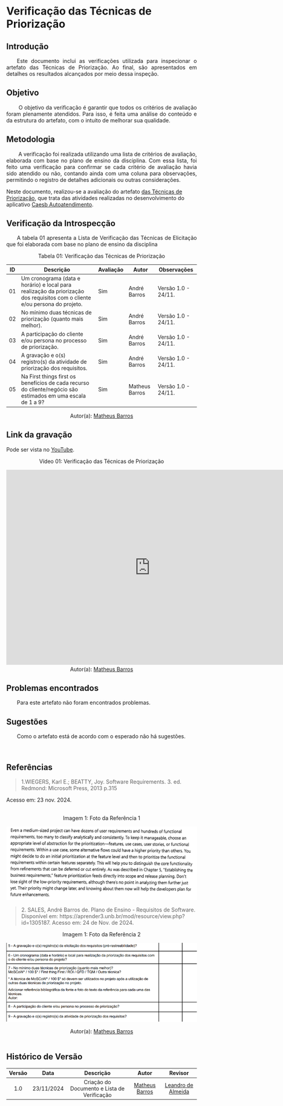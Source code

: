 #  Verificação das Técnicas de Priorização

## Introdução
<p align="justify">
&emsp;&emsp;Este documento inclui as verificações utilizada para inspecionar o artefato das Técnicas de Priorização. Ao final, são apresentados em detalhes os resultados alcançados por meio dessa inspeção.
</p>

## Objetivo
<p align="justify">
&emsp;&emsp; O objetivo da verificação é garantir que todos os critérios de avaliação foram plenamente atendidos. Para isso, é feita uma análise do conteúdo e da estrutura do artefato, com o intuito de melhorar sua qualidade.
</p>

## Metodologia
<p align="justify">
&emsp;&emsp; A verificação foi realizada utilizando uma lista de critérios de avaliação, elaborada com base no plano de ensino da disciplina. Com essa lista, foi feito uma verificação para confirmar se cada critério de avaliação havia sido atendido ou não, contando ainda com uma coluna para observações, permitindo o registro de detalhes adicionais ou outras considerações.

Neste documento, realizou-se a avaliação do artefato <a href="http://127.0.0.1:8000/priorizacao/introducao/">das Técnicas de Priorização</a>, que trata das atividades realizadas no desenvolvimento do aplicativo <a href="https://github.com/Requisitos-de-Software/2024.2-CAESB-Autoatendimento">Caesb Autoatendimento</a>.
</p>


## Verificação da Introspecção
<p align="justify">
&emsp;&emsp;A tabela 01 apresenta a Lista de Verificação das Técnicas de Elicitação que foi elaborada com base no plano de ensino da disciplina
</p>

<center>Tabela 01: Verificação das Técnicas de Priorização</center>

| **ID** | **Descrição**                                                                                       | **Avaliação** | **Autor**      | **Observações**                                |
|--------|-----------------------------------------------------------------------------------------------------|---------------|----------------|-----------------------------------------------|
| 01     | Um cronograma (data e horário) e local para realização da priorização dos requisitos com o cliente e/ou persona do projeto. | Sim           | André Barros   | Versão 1.0 - 24/11.                           |
| 02     | No mínimo duas técnicas de priorização (quanto mais melhor).                                        | Sim           | André Barros   | Versão 1.0 - 24/11.                           |
| 03     | A participação do cliente e/ou persona no processo de priorização.                                  | Sim           | André Barros   | Versão 1.0 - 24/11.                           |
| 04     | A gravação e o(s) registro(s) da atividade de priorização dos requisitos.                           | Sim           | André Barros   | Versão 1.0 - 24/11.                           |
| 05     | Na First things first os benefícios de cada recurso do cliente/negócio são estimados em uma escala de 1 a 9?                           | Sim           |Matheus Barros   | Versão 1.0 - 24/11.    



<center>
 Autor(a): <a href="https://github.com/Ninja-Haiyai" target = "_blank">Matheus Barros</a></h6>
</center>

## Link da gravação
Pode ser vista no [YouTube](https://youtu.be/6z7i3oNtn6E).</p>

<center>
    <p>Vídeo 01: Verificação das Técnicas de Priorização</p>
    <iframe width="760" height="515" src="https://www.youtube.com/embed/6z7i3oNtn6E?si=rEQAZt6_zhwkaspI" title="YouTube video player" frameborder="0" allow="accelerometer; autoplay; clipboard-write; encrypted-media; gyroscope; picture-in-picture; web-share" referrerpolicy="strict-origin-when-cross-origin" allowfullscreen></iframe>
    Autor(a): <a href="https://github.com/Ninja-Haiyai" target = "_blank">Matheus Barros</a></h6>
</center>

## Problemas encontrados
<p align="justify">&emsp;&emsp;Para este artefato não foram encontrados problemas.</p>


## Sugestões
<p align="justify">&emsp;&emsp;Como o artefato está de acordo com o esperado não há sugestões.</p>

<br>

## Referências

> <p id="1">1.WIEGERS, Karl E.; BEATTY, Joy. Software Requirements. 3. ed. Redmond: Microsoft Press, 2013 p.315
   Acesso em: 23 nov. 2024.
</p>
<br>

<center><figcaption>Imagem 1: Foto da Referência 1</figcaption> </center>

<center>

![alt text](../../assets/priority.png)

</center>

> <p id="2">2. SALES, André Barros de. Plano de Ensino - Requisitos de Software. Disponível em: https://aprender3.unb.br/mod/resource/view.php?id=1305187. Acesso em: 24 de Nov. de 2024.

<center> <figcaption>Imagem 1: Foto da Referência 2</figcaption></center>

<center>

![alt text](../../assets/lista_verif.png)

</center>

 </p><center>Autor(a): <a href="https://github.com/Ninja-Haiyai" target = "_blank">Matheus Barros</a></h6></center>
<br>

## Histórico de Versão

| Versão |    Data    |      Descrição       |  Autor  | Revisor |
| :----: | :--------: | :------------------: | :-----: | :-----: |
|  1.0   | 23/11/2024 | Criação do Documento e Lista de Verificação | [Matheus Barros](https://github.com/Ninja-Haiyai) | [Leandro de Almeida](https://github.com/leomitx10) |




